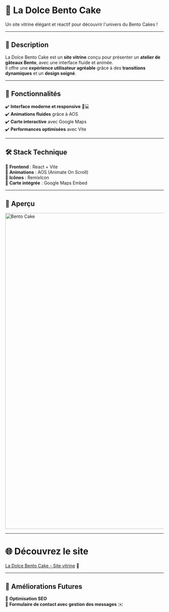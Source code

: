 # 🍰 La Dolce Bento Cake  

Un site vitrine élégant et réactif pour découvrir l'univers du Bento Cakes !  

---

## 🌟 Description  
La Dolce Bento Cake est un **site vitrine** conçu pour présenter un **atelier de gâteaux Bento**, avec une interface fluide et animée.  
Il offre une **expérience utilisateur agréable** grâce à des **transitions dynamiques** et un **design soigné**.  

---

## 🚀 Fonctionnalités  

✔️ **Interface moderne et responsive** 📱💻  
✔️ **Animations fluides** grâce à AOS  
✔️ **Carte interactive** avec Google Maps  
✔️ **Performances optimisées** avec Vite  

---

## 🛠️ Stack Technique  

🔹 **Frontend** : React + Vite  
🔹 **Animations** : AOS (Animate On Scroll)  
🔹 **Icônes** : RemixIcon  
🔹 **Carte intégrée** : Google Maps Embed  

---

## 📸 Aperçu  

<img src="https://github.com/user-attachments/assets/3b13820e-0b38-4022-820f-1fbce50d50d1" alt="Bento Cake" width="1000"/>

---

# 🌐 Découvrez le site

[La Dolce Bento Cake - Site vitrine](https://casabmb.github.io/bento-cake/) 🚀

---

## 📌 Améliorations Futures  

🔹 **Optimisation SEO**  
🔹 **Formulaire de contact avec gestion des messages** ✉️  
